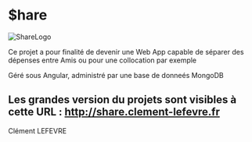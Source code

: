 # $hare
![ShareLogo](https://user-images.githubusercontent.com/35725423/209862160-b974be33-36cc-4e0e-90d8-42678e145d5b.png)

Ce projet a pour finalité de devenir une Web App capable de séparer des dépenses entre Amis ou pour une collocation par exemple

Géré sous Angular, administré par une base de donneés MongoDB


## Les grandes version du projets sont visibles à cette URL : http://share.clement-lefevre.fr


Clément LEFEVRE

